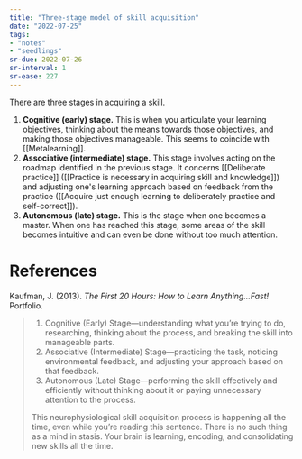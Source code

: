 ```yaml
---
title: "Three-stage model of skill acquisition"
date: "2022-07-25"
tags:
- "notes"
- "seedlings"
sr-due: 2022-07-26
sr-interval: 1
sr-ease: 227
---
```


There are three stages in acquiring a skill.
1. **Cognitive (early) stage.** This is when you articulate your learning objectives, thinking about the means towards those objectives, and making those objectives manageable. This seems to coincide with [[Metalearning]].
2. **Associative (intermediate) stage.** This stage involves acting on the roadmap identified in the previous stage. It concerns [[Deliberate practice]] ([[Practice is necessary in acquiring skill and knowledge]]) and adjusting one's learning approach based on feedback from the practice ([[Acquire just enough learning to deliberately practice and self-correct]]).
3. **Autonomous (late) stage.** This is the stage when one becomes a master. When one has reached this stage, some areas of the skill becomes intuitive and can even be done without too much attention.

# References

Kaufman, J. (2013). _The First 20 Hours: How to Learn Anything...Fast!_ Portfolio.

>1. Cognitive (Early) Stage—understanding what you’re trying to do, researching, thinking about the process, and breaking the skill into manageable parts.
>2. Associative (Intermediate) Stage—practicing the task, noticing environmental feedback, and adjusting your approach based on that feedback.
>3. Autonomous (Late) Stage—performing the skill effectively and efficiently without thinking about it or paying unnecessary attention to the process.
>
>This neurophysiological skill acquisition process is happening all the time, even while you’re reading this sentence. There is no such thing as a mind in stasis. Your brain is learning, encoding, and consolidating new skills all the time.